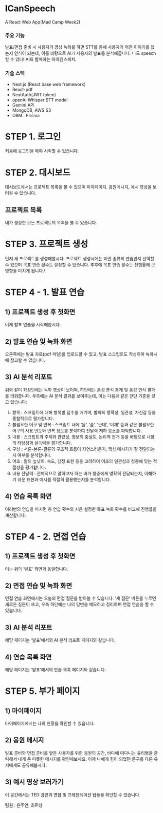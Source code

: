 # ICanSpeech
A React Web App(Mad Camp Week2)

### 주요 기능
발표/면접 준비 시 사용자가 영상 녹화를 하면 STT를 통해 사용자가 어떤 이야기를 했는지 인식이 되는데, 이를 바탕으로 AI가 사용자의 발표를 분석해줍니다.
나도 speech 할 수 있다!
AI와 함께하는 아이캔스피치.


### 기술 스택
- Next.js (React base web framework)
- React-pdf
- NextAuth(JWT token)
- openAI Whisper STT model
- Gemini API
- MongoDB, AWS S3
- ORM : Prisma


# STEP 1. 로그인
처음에 로그인을 해야 시작할 수 있습니다.


# STEP 2. 대시보드
대시보드에서는 프로젝트 목록을 볼 수 있으며
마이페이지, 응원메시지, 예시 영상을 보러갈 수 있습니다.

## 프로젝트 목록
내가 생성한 모든 프로젝트의 목록을 볼 수 있습니다. 


# STEP 3. 프로젝트 생성
먼저 새 프로젝트를 생성해봅시다.
프로젝트 생성시에는 어떤 종류의 연습인지 선택할 수 있으며 목표 연습 횟수도 설정할 수 있습니다. 추후에 목표 연습 횟수는 진행률에 큰 영향을 미치게 됩니다.\


# STEP 4 - 1. 발표 연습
## 1) 프로젝트 생성 후 첫화면
이제 발표 연습을 시작해봅시다.
## 2) 발표 연습 및 녹화 화면
오른쪽에는 발표 자료(pdf 파일)를 업로드할 수 있고, 
발표 스크립트도 작성하여 녹화시에 참고할 수 있습니다. 
## 3) AI 분석 리포트
위와 같이 좌상단에는 녹화 영상이 보이며, 하단에는 음성 분석 통계 및 음성 인식 결과를 띄워줍니다.
우측에는 AI 분석 결과를 보여주는데, 이는 다음과 같은 판단 기준을 갖고 있습니다:
1. 항목 : 스크립트에 대해 항목별 점수를 매기며, 발화의 명확성, 일관성, 자신감 등을 종합적으로 평가합니다.
2. 불필요한 어구 및 반복 : 스크립트 내에 ‘음’, ‘좀’, ‘근데’, ‘이제’ 등과 같은 불필요한 어구의 사용 빈도와 반복 정도를 분석하여 전달력 저하 요소를 파악합니다.
3. 내용 : 스크립트의 주제와 관련성, 정보의 충실도, 논리적 전개 등을 바탕으로 내용의 타당성과 설득력을 평가합니다.
4. 구성 : 서론-본론-결론의 구조적 흐름이 자연스러운지, 핵심 메시지가 잘 전달되는지 여부를 분석합니다.
5. 어조 : 말의 높낮이, 속도, 감정 표현 등을 고려하여 어조의 일관성과 청중에 맞는 적절성을 평가합니다.
6. 내용 전달력 : 전체적으로 말하고자 하는 바가 청중에게 명확히 전달되는지, 이해하기 쉬운 표현과 예시를 적절히 활용했는지를 분석합니다.
## 4) 연습 목록 화면
여러번의 연습을 마치면 총 연습 횟수와 처음 설정한 목표 녹화 횟수를 비교해 진행률을 계산합니다.


# STEP 4 - 2. 면접 연습
## 1) 프로젝트 생성 후 첫화면
이는 위의 ‘발표’ 화면과 동일합니다.
## 2) 면접 연습 및 녹화 화면
면접 연습 화면에서는 오늘의 면접 질문을 받아볼 수 있습니다. 
‘새 질문’ 버튼을 누르면 새로운 질문이 뜨고, 
우측 하단에는 나의 답변을 메모하고 정리하며 면접 연습을 할 수 있습니다.
## 3) AI 분석 리포트
해당 페이지는 ‘발표’에서의 AI 분석 리포트 페이지와 같습니다.
## 4) 연습 목록 화면
해당 페이지는 ‘발표’에서의 연습 목록 페이지와 같습니다.


# STEP 5. 부가 페이지
## 1) 마이페이지
마이페이지에서는 나의 현황을 확인할 수 있습니다.
## 2) 응원 메시지
발표 준비와 면접 준비를 앞둔 사용자를 위한 응원의 공간,
바다에 떠다니는 유리병을 클릭해서 내게 온 따뜻한 메시지를 확인해보세요.
이제 나에게 힘이 되었던 문구를 다른 유저에게도 공유해봅시다.
## 3) 예시 영상 보러가기
이 공간에서는 TED 강연과 면접 및 프레젠테이션 팁들을 확인할 수 있습니다.




팀원 : 은주연, 최민성
